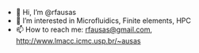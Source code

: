 - 👋 Hi, I’m @rfausas
- 👀 I’m interested in Microfluidics, Finite elements, HPC
- 📫 How to reach me: rfausas@gmail.com, http://www.lmacc.icmc.usp.br/~ausas

<!---
rfausas/rfausas is a ✨ special ✨ repository because its `README.md` (this file) appears on your GitHub profile.
You can click the Preview link to take a look at your changes.
--->
